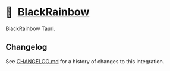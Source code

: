 # 🐂 [BlackRainbow]

BlackRainbow Tauri.

## Changelog

See [CHANGELOG.md](CHANGELOG.md) for a history of changes to this integration.

[BlackRainbow]: https://blackrainbow.media
